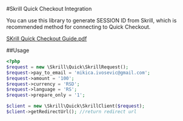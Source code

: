 #Skrill Quick Checkout Integration

You can use this library to generate SESSION ID from Skrill, 
which is recommended method for connecting to Quick Checkout.

[SKrill Quick Checkout Guide.pdf](https://www.skrill.com/fileadmin/content/pdf/Skrill_Quick_Checkout_Guide.pdf)


##Usage
```php
<?php
$request = new \Skrill\Quick\SkrillRequest();
$request->pay_to_email = 'mikica.ivosevic@gmail.com';
$request->amount = '100';
$request->currency = 'RSD';
$request->language = 'RS';
$request->prepare_only = '1';

$client = new \Skrill\Quick\SkrillClient($request);
$client->getRedirectUrl(); //return redirect url
```